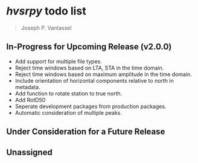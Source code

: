 # _hvsrpy_ todo list

> Joseph P. Vantassel

## In-Progress for Upcoming Release (v2.0.0)

- Add support for multiple file types.
- Reject time windows based on LTA, STA in the time domain.
- Reject time windows based on maximum amplitude in the time domain.
- Include orientation of horizontal components relative to north in metadata.
- Add function to rotate station to true north.
- Add RotD50
- Seperate development packages from production packages.
- Automatic consideration of multiple peaks.

## Under Consideration for a Future Release

## Unassigned

